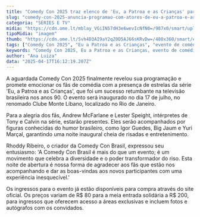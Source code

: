 ```yaml
---
title: "Comedy Con 2025 traz elenco de 'Eu, a Patroa e as Crianças' para o Rio de Janeiro"
slug: "comedy-con-2025-anuncia-programao-com-atores-de-eu-a-patroa-e-as-crianas"
categoria: "SÉRIES E TV"
midia: "https://cdn.ome.lt/mblay_VGiIN57dH3e6wevIcNfN0=/987x0/smart/uploads/conteudo/fotos/OMELETE_CAPA_-_2025-04-17T130816.561.png"
tipoMidia: "imagem"
thumb: "https://cdn.ome.lt/Svh4D3AI9aY2qZ0D5AJ66sKRvDw=/480x360/smart/extras/conteudos/omelete_THUMB_-_2025-04-17T130928.225.png"
tags: ["Comedy Con 2025", "Eu a Patroa e as Crianças", "evento de comédia", "Rio de Janeiro", "ingressos Comedy Con"]
keywords: "Comedy Con 2025, Eu a Patroa e as Crianças, evento de comédia, Rio de Janeiro, ingressos Comedy Con"
author: "Ana Luiza"
data: "2025-04-17T16:12:19.207Z"
---
```


A aguardada Comedy Con 2025 finalmente revelou sua programação e promete emocionar os fãs de comédia com a presença de estrelas da série 'Eu, a Patroa e as Crianças', que foi um sucesso retumbante na televisão brasileira nos anos 90. O evento será inaugurado no dia 17 de julho, no renomado Clube Monte Líbano, localizado no Rio de Janeiro.

Para a alegria dos fãs, Andrew McFarlane e Lester Speight, intérpretes de Tony e Calvin na série, estarão presentes. Eles serão acompanhados por figuras conhecidas do humor brasileiro, como Igor Guedes, Big Jaum e Yuri Marçal, garantindo uma noite inaugural cheia de risadas e entretenimento.

Rhoddy Ribeiro, o criador da Comedy Con Brasil, expressou seu entusiasmo: 'A Comedy Con Brasil é mais do que um evento; é um movimento que celebra a diversidade e o poder transformador do riso. Esta noite de abertura é nossa forma de agradecer aos fãs que estão nos acompanhando e dar as boas-vindas aos novos participantes com uma experiência inesquecível.'

Os ingressos para o evento já estão disponíveis para compra através do site oficial. Os preços variam de R$ 80 para a meia entrada solidária a R$ 200, para ingressos que oferecem acesso a áreas exclusivas e incluem fotos e autógrafos com os convidados.